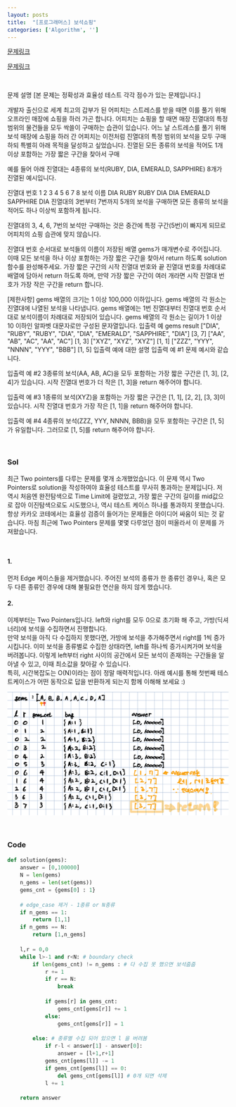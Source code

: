 ```yaml
---
layout: posts
title:  "[프로그래머스] 보석쇼핑"
categories: ['Algorithm', '']
---
```


[문제링크](https://leetcode.com/problems/unique-paths/)




[문제링크](https://programmers.co.kr/learn/courses/30/lessons/67258)

<br/>

문제 설명
[본 문제는 정확성과 효율성 테스트 각각 점수가 있는 문제입니다.]

개발자 출신으로 세계 최고의 갑부가 된 어피치는 스트레스를 받을 때면 이를 풀기 위해 오프라인 매장에 쇼핑을 하러 가곤 합니다.
어피치는 쇼핑을 할 때면 매장 진열대의 특정 범위의 물건들을 모두 싹쓸이 구매하는 습관이 있습니다.
어느 날 스트레스를 풀기 위해 보석 매장에 쇼핑을 하러 간 어피치는 이전처럼 진열대의 특정 범위의 보석을 모두 구매하되 특별히 아래 목적을 달성하고 싶었습니다.
진열된 모든 종류의 보석을 적어도 1개 이상 포함하는 가장 짧은 구간을 찾아서 구매

예를 들어 아래 진열대는 4종류의 보석(RUBY, DIA, EMERALD, SAPPHIRE) 8개가 진열된 예시입니다.

진열대 번호	1	2	3	4	5	6	7	8
보석 이름	DIA	RUBY	RUBY	DIA	DIA	EMERALD	SAPPHIRE	DIA
진열대의 3번부터 7번까지 5개의 보석을 구매하면 모든 종류의 보석을 적어도 하나 이상씩 포함하게 됩니다.

진열대의 3, 4, 6, 7번의 보석만 구매하는 것은 중간에 특정 구간(5번)이 빠지게 되므로 어피치의 쇼핑 습관에 맞지 않습니다.

진열대 번호 순서대로 보석들의 이름이 저장된 배열 gems가 매개변수로 주어집니다. 이때 모든 보석을 하나 이상 포함하는 가장 짧은 구간을 찾아서 return 하도록 solution 함수를 완성해주세요.
가장 짧은 구간의 시작 진열대 번호와 끝 진열대 번호를 차례대로 배열에 담아서 return 하도록 하며, 만약 가장 짧은 구간이 여러 개라면 시작 진열대 번호가 가장 작은 구간을 return 합니다.

[제한사항]
gems 배열의 크기는 1 이상 100,000 이하입니다.
gems 배열의 각 원소는 진열대에 나열된 보석을 나타냅니다.
gems 배열에는 1번 진열대부터 진열대 번호 순서대로 보석이름이 차례대로 저장되어 있습니다.
gems 배열의 각 원소는 길이가 1 이상 10 이하인 알파벳 대문자로만 구성된 문자열입니다.
입출력 예
gems	result
["DIA", "RUBY", "RUBY", "DIA", "DIA", "EMERALD", "SAPPHIRE", "DIA"]	[3, 7]
["AA", "AB", "AC", "AA", "AC"]	[1, 3]
["XYZ", "XYZ", "XYZ"]	[1, 1]
["ZZZ", "YYY", "NNNN", "YYY", "BBB"]	[1, 5]
입출력 예에 대한 설명
입출력 예 #1
문제 예시와 같습니다.

입출력 예 #2
3종류의 보석(AA, AB, AC)을 모두 포함하는 가장 짧은 구간은 [1, 3], [2, 4]가 있습니다.
시작 진열대 번호가 더 작은 [1, 3]을 return 해주어야 합니다.

입출력 예 #3
1종류의 보석(XYZ)을 포함하는 가장 짧은 구간은 [1, 1], [2, 2], [3, 3]이 있습니다.
시작 진열대 번호가 가장 작은 [1, 1]을 return 해주어야 합니다.

입출력 예 #4
4종류의 보석(ZZZ, YYY, NNNN, BBB)을 모두 포함하는 구간은 [1, 5]가 유일합니다.
그러므로 [1, 5]를 return 해주어야 합니다.



<br/>

### Sol

최근 Two pointers를 다루는 문제를 몇개 소개했었습니다.
이 문제 역시 Two Pointers로 solution을 작성하여야 효율성 테스트를 무사히 통과하는 문제입니다.
저 역시 처음엔 완전탐색으로 Time Limit에 걸렸었고, 가장 짧은 구간의 길이를 mid값으로 잡아 이진탐색으로도 시도했으나, 역시 테스트 케이스 하나를 통과하지 못했습니다.
항상 카카오 코테에서는 효율성 검증이 들어가는 문제들은 아이디어 싸움이 되는 것 같습니다.
마침 최근에 Two Pointers 문제를 몇몇 다루었던 점이 떠올라서 이 문제를 가져왔습니다.



<br/>

#### 1. 
먼저 Edge 케이스들을 제거했습니다.
주어진 보석의 종류가 한 종류인 경우나, 혹은 모두 다른 종류인 경우에 대해 불필요한 연산을 하지 않게 했습니다.


#### 2. 
이제부터는 Two Pointers입니다.
left와 right를 모두 0으로 초기화 해 주고, 가방(딕셔너리)에 보석을 수집하면서 진행합니다.
<br/>
만약 보석을 아직 다 수집하지 못했다면, 가방에 보석을 추가해주면서 right를 1씩 증가시킵니다.
이미 보석을 종류별로 수집한 상태라면, left를 하나씩 증가시켜가며 보석을 버려봅니다.
이렇게 left부터 right 사이의 공간에서 모든 보석이 존재하는 구간들을 알아낼 수 있고, 이때 최소값을 찾아갈 수 있습니다.
<br/>
특히, 시간복잡도는 O(N)이라는 점이 정말 매력적입니다.
아래 예시를 통해 첫번째 테스트케이스가 어떤 동작으로 답을 반환하게 되는지 함께 이해해 보세요 :)

![image-20210702161637880](https://github.com/guard1000/guard1000.github.io/blob/master/imgs/%5Bprogrammers%5D%20gems%20shopping_1.png?raw=true?raw=true)



<br/>

### Code

```python
def solution(gems):
    answer = [0,100000]
    N = len(gems)
    n_gems = len(set(gems))
    gems_cnt = {gems[0] : 1}
    
    # edge_case 제거 - 1종류 or N종류
    if n_gems == 1:
        return [1,1]
    if n_gems == N:
        return [1,n_gems]
    
    l,r = 0,0
    while l>-1 and r<N: # boundary check
        if len(gems_cnt) != n_gems : # 다 수집 못 했으면 보석줍줍
            r += 1
            if r == N:
                break
            
            if gems[r] in gems_cnt:
                gems_cnt[gems[r]] += 1
            else:
                gems_cnt[gems[r]] = 1
                    
        else: # 종류별 수집 되어 있으면 l 을 버려봄
            if r-l < answer[1] - answer[0]:
                answer = [l+1,r+1]
            gems_cnt[gems[l]] -= 1
            if gems_cnt[gems[l]] == 0:
                del gems_cnt[gems[l]] # 0개 되면 삭제
            l += 1
            
    return answer
```



